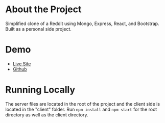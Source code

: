 # About the Project
Simplified clone of a Reddit using Mongo, Express, React, and Bootstrap. Built as a personal side project.

# Demo
<ul><li><a href="https://scott-readit.herokuapp.com/">Live Site</a></li>
<li><a href="https://github.com/stabee/readit">Github</a></li></ul>

# Running Locally
The server files are located in the root of the project and the client side is located in the "client" folder. Run `npm install` and `npm start` for the root directory as well as the client directory.
